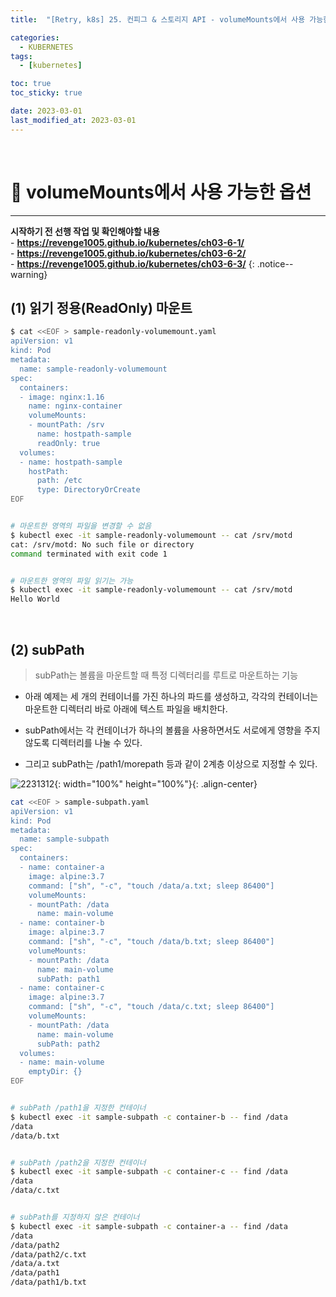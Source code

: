 ```yaml
---
title:  "[Retry, k8s] 25. 컨피그 & 스토리지 API - volumeMounts에서 사용 가능한 옵션" 

categories:
  - KUBERNETES
tags:
  - [kubernetes]

toc: true
toc_sticky: true

date: 2023-03-01
last_modified_at: 2023-03-01
---
```

<br>

# 🔔 volumeMounts에서 사용 가능한 옵션
---

<style>
table {
    font-size: 12pt;
}
table th:first-of-type {
    width: 5%;
}
table th:nth-of-type(2) {
    width: 15%;
}
table th:nth-of-type(3) {
    width: 50%;
}
table th:nth-of-type(4) {
    width: 30%;
}
</style>

**시작하기 전 선행 작업 및 확인해야할 내용** <br> - **<https://revenge1005.github.io/kubernetes/ch03-6-1/>** <br> - **<https://revenge1005.github.io/kubernetes/ch03-6-2/>** <br> - **<https://revenge1005.github.io/kubernetes/ch03-6-3/>**
{: .notice--warning}


## (1) 읽기 정용(ReadOnly) 마운트

```bash
$ cat <<EOF > sample-readonly-volumemount.yaml
apiVersion: v1
kind: Pod
metadata:
  name: sample-readonly-volumemount
spec:
  containers:
  - image: nginx:1.16
    name: nginx-container
    volumeMounts:
    - mountPath: /srv
      name: hostpath-sample
      readOnly: true
  volumes:
  - name: hostpath-sample
    hostPath:
      path: /etc
      type: DirectoryOrCreate
EOF


# 마운트한 영역의 파일을 변경할 수 없음
$ kubectl exec -it sample-readonly-volumemount -- cat /srv/motd
cat: /srv/motd: No such file or directory
command terminated with exit code 1


# 마운트한 영역의 파일 읽기는 가능
$ kubectl exec -it sample-readonly-volumemount -- cat /srv/motd
Hello World
```


<br>


## (2) subPath

> subPath는 볼륨을 마운트할 때 특정 디렉터리를 루트로 마운트하는 기능

+ 아래 예제는 세 개의 컨테이너를 가진 하나의 파드를 생성하고, 각각의 컨테이너는 마운트한 디렉터리 바로 아래에 텍스트 파일을 배치한다.

+ subPath에서는 각 컨테이너가 하나의 볼륨을 사용하면서도 서로에게 영향을 주지 않도록 디렉터리를 나눌 수 있다.

+ 그리고 subPath는 /path1/morepath 등과 같이 2계층 이상으로 지정할 수 있다.


![2231312](https://user-images.githubusercontent.com/42735894/231099177-9c6ec049-95fa-44a3-a1ea-5aa5807432d7.png){: width="100%" height="100%"}{: .align-center}

```bash
cat <<EOF > sample-subpath.yaml
apiVersion: v1
kind: Pod
metadata:
  name: sample-subpath
spec:
  containers:
  - name: container-a
    image: alpine:3.7
    command: ["sh", "-c", "touch /data/a.txt; sleep 86400"]
    volumeMounts:
    - mountPath: /data
      name: main-volume
  - name: container-b
    image: alpine:3.7
    command: ["sh", "-c", "touch /data/b.txt; sleep 86400"]
    volumeMounts:
    - mountPath: /data
      name: main-volume
      subPath: path1
  - name: container-c
    image: alpine:3.7
    command: ["sh", "-c", "touch /data/c.txt; sleep 86400"]
    volumeMounts:
    - mountPath: /data
      name: main-volume
      subPath: path2
  volumes:
  - name: main-volume
    emptyDir: {}
EOF


# subPath /path1을 지정한 컨테이너
$ kubectl exec -it sample-subpath -c container-b -- find /data
/data
/data/b.txt


# subPath /path2을 지정한 컨테이너 
$ kubectl exec -it sample-subpath -c container-c -- find /data
/data
/data/c.txt


# subPath를 지정하지 않은 컨테이너
$ kubectl exec -it sample-subpath -c container-a -- find /data
/data
/data/path2
/data/path2/c.txt
/data/a.txt
/data/path1
/data/path1/b.txt
```